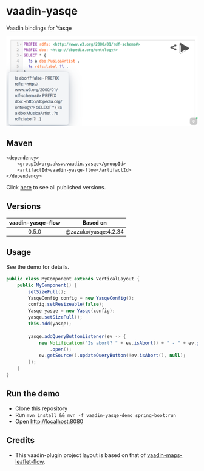 # vaadin-yasqe
Vaadin bindings for Yasqe

<img src="docs/images/2024-02-09-vaadin-yasqe.png" width="550px" />

## Maven

```
<dependency>
    <groupId>org.aksw.vaadin.yasqe</groupId>
    <artifactId>vaadin-yasqe-flow</artifactId>
</dependency>
```

Click [here](https://central.sonatype.com/artifact/org.aksw.vaadin.yasqe/vaadin-yasqe-flow) to see all published versions.

## Versions

| vaadin-yasqe-flow | Based on             |
|:-----------------:|:--------------------:|
|             0.5.0 | @zazuko/yasqe:4.2.34 |

## Usage
See the demo for details.

```java
public class MyComponent extends VerticalLayout {
    public MyComponent() {
        setSizeFull();
        YasqeConfig config = new YasqeConfig();
        config.setResizeable(false);
        Yasqe yasqe = new Yasqe(config);
        yasqe.setSizeFull();
        this.add(yasqe);

        yasqe.addQueryButtonListener(ev -> {
            new Notification("Is abort? " + ev.isAbort() + " - " + ev.getValue(), 5000)
                .open();
            ev.getSource().updateQueryButton(!ev.isAbort(), null);
        });
    }
}
```

## Run the demo

* Clone this repository
* Run `mvn install && mvn -f vaadin-yasqe-demo spring-boot:run`
* Open <a href="http://localhost:8080" target="_blank">http://localhost:8080</a>


## Credits

* This vaadin-plugin project layout is based on that of [vaadin-maps-leaflet-flow](https://github.com/xdev-software/vaadin-maps-leaflet-flow).

